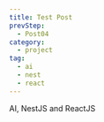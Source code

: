 ```yaml
---
title: Test Post
prevStep:
  - Post04
category:
  - project
tag:
  - ai
  - nest
  - react
---
```

AI, NestJS and ReactJS